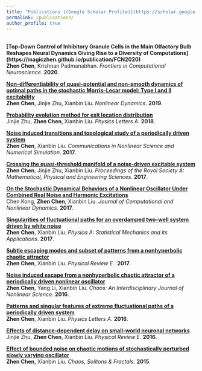 ```yaml
---
title: "Publications [(Google Scholar Profile)](https://scholar.google.com/citations?user=5tLXAaEAAAAJ&hl=en)"
permalink: /publications/
author_profile: true
---
```


<br>
<b>[Top-Down Control of Inhibitory Granule Cells in the Main Olfactory Bulb Reshapes Neural Dynamics Giving Rise to a Diversity of Computations](https://magiczhen.github.io/publication/FCN2020)</b> <br> 
<b>Zhen Chen</b>, Krishnan Padmanabhan.
<i>Frontiers in Computational Neuroscience</i>. <b>2020</b>.

<b>[Non-differentiability of quasi-potential and non-smooth dynamics of optimal paths in the stochastic Morris–Lecar model: Type I and II excitability](https://magiczhen.github.io/publication/ND2019)</b> <br> 
<b>Zhen Chen</b>, Jinjie Zhu, Xianbin Liu.
<i>Nonlinear Dynamics</i>. <b>2019</b>.

<b>[Probability evolution method for exit location distribution](https://magiczhen.github.io/publication/PLA2018)</b> <br> 
 Jinjie Zhu, <b>Zhen Chen</b>, Xianbin Liu.
<i>Physics Letters A</i>. <b>2018</b>.

<b>[Noise induced transitions and topological study of a periodically driven system](https://magiczhen.github.io/publication/CNSNS2017)</b> <br> 
<b>Zhen Chen</b>, Xianbin Liu.
<i>Communications in Nonlinear Science and Numerical Simulation</i>. <b>2017</b>.

<b>[Crossing the quasi-threshold manifold of a noise-driven excitable system](https://magiczhen.github.io/publication/PRSA2017)</b> <br> 
<b>Zhen Chen</b>, Jinjie Zhu, Xianbin Liu.
<i>Proceedings of the Royal Society A: Mathematical, Physical and Engineering Sciences</i>. <b>2017</b>.

<b>[On the Stochastic Dynamical Behaviors of a Nonlinear Oscillator Under Combined Real Noise and Harmonic Excitations](https://magiczhen.github.io/publication/JCND2017)</b> <br> 
Chen Kong, <b>Zhen Chen</b>, Xianbin Liu.
<i>Journal of Computational and Nonlinear Dynamics</i>. <b>2017</b>.

<b>[Singularities of fluctuational paths for an overdamped two-well system driven by white noise](https://magiczhen.github.io/publication/PA2017)</b> <br> 
<b>Zhen Chen</b>, Xianbin Liu.
<i>Physica A: Statistical Mechanics and its Applications</i>. <b>2017</b>.

<b>[Subtle escaping modes and subset of patterns from a nonhyperbolic chaotic attractor](https://magiczhen.github.io/publication/PRE2017)</b> <br> 
<b>Zhen Chen</b>, Xianbin Liu.
<i>Physical Review E </i>. <b>2017</b>.

<b>[Noise induced escape from a nonhyperbolic chaotic attractor of a periodically driven nonlinear oscillator](https://magiczhen.github.io/publication/CHAOS2016)</b> <br> 
<b>Zhen Chen</b>, Yang Li, Xianbin Liu.
<i>Chaos: An Interdisciplinary Journal of Nonlinear Science</i>. <b>2016</b>.

<b>[Patterns and singular features of extreme fluctuational paths of a periodically driven system](https://magiczhen.github.io/publication/PLA2016)</b> <br> 
<b>Zhen Chen</b>, Xianbin Liu.
<i>Physics Letters A</i>. <b>2016</b>.

<b>[Effects of distance-dependent delay on small-world neuronal networks](https://magiczhen.github.io/publication/PRE2016)</b> <br> 
Jinjie Zhu, <b>Zhen Chen</b>, Xianbin Liu.
<i>Physical Review E</i>. <b>2016</b>.

<b>[Effect of bounded noise on chaotic motions of stochastically perturbed slowly varying oscillator](https://magiczhen.github.io/publication/CSF2015)</b> <br> 
<b>Zhen Chen</b>, Xianbin Liu.
<i>Chaos, Solitons & Fractals</i>. <b>2015</b>.
